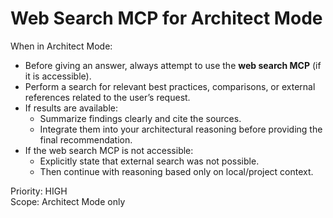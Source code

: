 # Web Search MCP for Architect Mode

When in Architect Mode:

- Before giving an answer, always attempt to use the **web search MCP** (if it is accessible).
- Perform a search for relevant best practices, comparisons, or external references related to the user’s request.
- If results are available:
  - Summarize findings clearly and cite the sources.
  - Integrate them into your architectural reasoning before providing the final recommendation.
- If the web search MCP is not accessible:
  - Explicitly state that external search was not possible.
  - Then continue with reasoning based only on local/project context.

Priority: HIGH  
Scope: Architect Mode only
